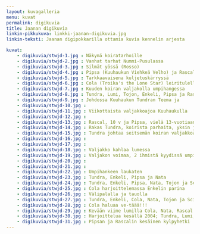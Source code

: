 ```yaml
---
layout: kuvagalleria
menu: kuvat
permalink: digikuvia
title: Jaanan digikuvia
linkin-pikkukuva: linkki-jaanan-digikuvia.jpg
linkin-teksti: Jaanan digipokkarilla ottamia kuvia kennelin arjesta

kuvat:
    - digikuvia/stwjd-1.jpg : Näkymä koiratarhoille
    - digikuvia/stwjd-2.jpg : Vanhat tarhat Nummi-Pusulassa
    - digikuvia/stwjd-3.jpg : Silmät yössä (Rosso)
    - digikuvia/stwjd-4.jpg : Pipsa (Kuuhaukun Viehkeä Velho) ja Rascal (Kuuhaukun Ikuinen Rakkaus) yöllisellä rekiajelulla
    - digikuvia/stwjd-5.jpg : Tarkkaavaisena kuljetuskärryssä
    - digikuvia/stwjd-6.jpg : Cola (Troika's the Lone Star) leiritulella nuorena poikana; vielä ei pääse vetämään, mutta kohta
    - digikuvia/stwjd-7.jpg : Kuuden koiran valjakolla umpihangessa
    - digikuvia/stwjd-8.jpg : Tundra, Lumi, Tojon, Enkeli, Pipsa ja Rascal
    - digikuvia/stwjd-9.jpg : Johdossa Kuuhaukun Tundran Teema ja 
    - digikuvia/stwjd-10.jpg : 
    - digikuvia/stwjd-11.jpg : Viikottaista valjakkoajoa Kuuhaukulla
    - digikuvia/stwjd-12.jpg : 
    - digikuvia/stwjd-13.jpg : Rascal, 10 v ja Pipsa, vielä 13-vuotiaana, vauhdissa
    - digikuvia/stwjd-14.jpg : Rakas Tundra, koirista parhaita, yksin johdossa
    - digikuvia/stwjd-15.jpg : Tundra johtaa seitsemän koiran valjakkoa
    - digikuvia/stwjd-16.jpg : 
    - digikuvia/stwjd-17.jpg : 
    - digikuvia/stwjd-18.jpg : Valjakko kahlaa lumessa
    - digikuvia/stwjd-19.jpg : Valjakon voimaa, 2 ihmistä kyydissä umpihangessa
    - digikuvia/stwjd-20.jpg : 
    - digikuvia/stwjd-21.jpg : 
    - digikuvia/stwjd-22.jpg : Umpihankeen laukaten
    - digikuvia/stwjd-23.jpg : Tundra, Enkeli, Pipsa ja Nata
    - digikuvia/stwjd-24.jpg : Tundra, Enkeli, Pipsa, Nata, Tojon ja Scilla
    - digikuvia/stwjd-25.jpg : Cola harjoittelemassa Enkelin parina
    - digikuvia/stwjd-26.jpg : Välipalalla ja tauolla
    - digikuvia/stwjd-27.jpg : Tundra, Enkeli, Cola, Nata, Tojon ja Scilla, 
    - digikuvia/stwjd-28.jpg : Cola haluaa ve-täää!!!
    - digikuvia/stwjd-29.jpg : Kevään viime lumilla Cola, Nata, Rascal ja Scilla (edessä Tundra ja Enkeli)
    - digikuvia/stwjd-30.jpg : Harjoittelua kesällä 2004; Tundra, Lumi, Tojon, Enkeli, Cola, Scilla ja Rascal; Nata, Panda ja Rosso vielä takana, mutta näkymättömissä
    - digikuvia/stwjd-31.jpg : Pipsan ja Rascalin kesäinen kylpyhetki
---
```

